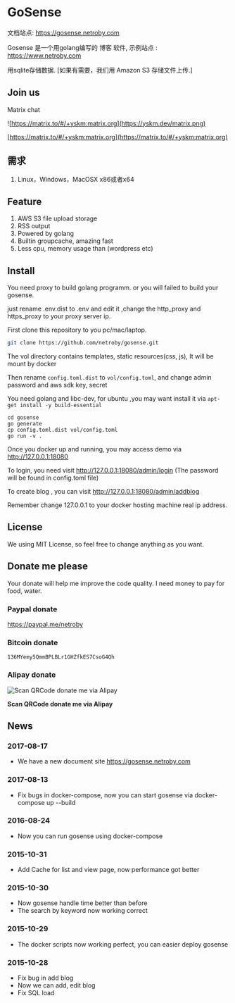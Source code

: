 # GoSense

文档站点: https://gosense.netroby.com

Gosense 是一个用golang编写的 博客 软件, 示例站点 : https://www.netroby.com

用sqlite存储数据. [如果有需要，我们用 Amazon S3 存储文件上传.]

## Join us

Matrix chat 

![https://matrix.to/#/+yskm:matrix.org](https://yskm.dev/matrix.png)

[https://matrix.to/#/+yskm:matrix.org](https://matrix.to/#/+yskm:matrix.org)

## 需求

1. Linux，Windows，MacOSX x86或者x64


## Feature


1. AWS S3 file upload storage
2. RSS output
3. Powered by golang
4. Builtin groupcache, amazing fast
5. Less cpu, memory usage than (wordpress etc)

## Install

You need proxy to build golang programm. or you will failed to build your gosense.

just rename .env.dist to .env  and edit it ,change the http_proxy and https_proxy to your proxy server ip.

First clone this repository to you pc/mac/laptop.

```bash
git clone https://github.com/netroby/gosense.git
```

The vol directory contains templates, static resources(css, js), It will be mount by docker

Then rename `config.toml.dist` to `vol/config.toml`, and change admin password and aws sdk key, secret

You need golang and libc-dev, for ubuntu ,you may want install it via `apt-get install -y build-essential`


```
cd gosense
go generate
cp config.toml.dist vol/config.toml
go run -v .
```


Once you docker up and running, you may access demo via http://127.0.0.1:18080

To login, you need visit http://127.0.0.1:18080/admin/login  (The password will be found in config.toml file)

To create blog , you can visit http://127.0.0.1:18080/admin/addblog

Remember change 127.0.0.1 to your docker hosting machine real ip address.


## License

We using MIT License, so feel free to change anything as you want.

## Donate me please

Your donate will help me improve the code quality. I need money to pay for food, water.

### Paypal donate

https://paypal.me/netroby

### Bitcoin donate

```
136MYemy5QmmBPLBLr1GHZfkES7CsoG4Qh
```
### Alipay donate

![Scan QRCode donate me via Alipay](https://www.netroby.com/assets/images/alipayme.jpg)

**Scan QRCode donate me via Alipay**


## News

### 2017-08-17

* We have a new document site https://gosense.netroby.com

### 2017-08-13

* Fix bugs in docker-compose, now you can start gosense via docker-compose up --build

### 2016-08-24

* Now you can run gosense using docker-compose

### 2015-10-31

* Add Cache for list and view page, now performance got better

### 2015-10-30

* Now gosense handle time better than before
* The search by keyword now working correct

### 2015-10-29

* The docker scripts now working perfect, you can easier deploy gosense 

### 2015-10-28

* Fix bug in add blog
* Now we can add, edit blog
* Fix SQL load


